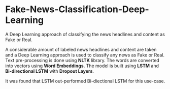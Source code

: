 # Fake-News-Classification-Deep-Learning
A Deep Learning approach of classifying the news headlines and content as Fake or Real.

A considerable amount of labeled news headlines and content are taken and a Deep Learning approach is used to classify any news as Fake or Real.
Text pre-processing is done using **NLTK** library. The words are converted into vectors using **Word Embeddings**.
The model is built using **LSTM** and **Bi-directional LSTM** with **Dropout Layers**.

It was found that LSTM out-performed Bi-diectional LSTM for this use-case.
